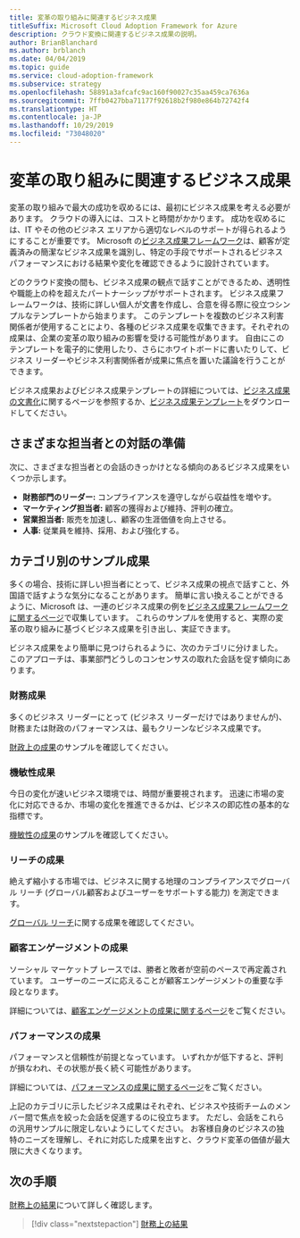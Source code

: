 ```yaml
---
title: 変革の取り組みに関連するビジネス成果
titleSuffix: Microsoft Cloud Adoption Framework for Azure
description: クラウド変換に関連するビジネス成果の説明。
author: BrianBlanchard
ms.author: brblanch
ms.date: 04/04/2019
ms.topic: guide
ms.service: cloud-adoption-framework
ms.subservice: strategy
ms.openlocfilehash: 58891a3afcafc9ac160f90027c35aa459ca7636a
ms.sourcegitcommit: 7ffb0427bba71177f92618b2f980e864b72742f4
ms.translationtype: HT
ms.contentlocale: ja-JP
ms.lasthandoff: 10/29/2019
ms.locfileid: "73048020"
---
```

<!-- markdownlint-disable MD026 -->

# <a name="what-business-outcomes-are-associated-with-transformation-journeys"></a>変革の取り組みに関連するビジネス成果

変革の取り組みで最大の成功を収めるには、最初にビジネス成果を考える必要があります。 クラウドの導入には、コストと時間がかかります。 成功を収めるには、IT やその他のビジネス エリアから適切なレベルのサポートが得られるようにすることが重要です。 Microsoft の[ビジネス成果フレームワーク](../index.md)は、顧客が定義済みの簡潔なビジネス成果を識別し、特定の手段でサポートされるビジネス パフォーマンスにおける結果や変化を確認できるように設計されています。

どのクラウド変換の間も、ビジネス成果の観点で話すことができるため、透明性や職能上の枠を超えたパートナーシップがサポートされます。 ビジネス成果フレームワークは、技術に詳しい個人が文書を作成し、合意を得る際に役立つシンプルなテンプレートから始まります。 このテンプレートを複数のビジネス利害関係者が使用することにより、各種のビジネス成果を収集できます。それぞれの成果は、企業の変革の取り組みの影響を受ける可能性があります。 自由にこのテンプレートを電子的に使用したり、さらにホワイトボードに書いたりして、ビジネス リーダーやビジネス利害関係者が成果に焦点を置いた議論を行うことができます。

ビジネス成果およびビジネス成果テンプレートの詳細については、[ビジネス成果の文書化](./business-outcome-template.md)に関するページを参照するか、[ビジネス成果テンプレート](https://archcenter.blob.core.windows.net/cdn/business-outcome-template.xlsx)をダウンロードしてください。

## <a name="prepare-for-conversations-with-different-personas"></a>さまざまな担当者との対話の準備

次に、さまざまな担当者との会話のきっかけとなる傾向のあるビジネス成果をいくつか示します。

- **財務部門のリーダー:** コンプライアンスを遵守しながら収益性を増やす。
- **マーケティング担当者:** 顧客の獲得および維持、評判の確立。
- **営業担当者:** 販売を加速し、顧客の生涯価値を向上させる。
- **人事:** 従業員を維持、採用、および強化する。

## <a name="sample-outcomes-by-category"></a>カテゴリ別のサンプル成果

多くの場合、技術に詳しい担当者にとって、ビジネス成果の視点で話すこと、外国語で話すような気分になることがあります。 簡単に言い換えることができるように、Microsoft は、一連のビジネス成果の例を[ビジネス成果フレームワークに関するページ](../index.md)で収集しています。 これらのサンプルを使用すると、実際の変革の取り組みに基づくビジネス成果を引き出し、実証できます。

ビジネス成果をより簡単に見つけられるように、次のカテゴリに分けました。 このアプローチは、事業部門どうしのコンセンサスの取れた会話を促す傾向にあります。

### <a name="fiscal-outcomes"></a>財務成果

多くのビジネス リーダーにとって (ビジネス リーダーだけではありませんが)、財務または財政のパフォーマンスは、最もクリーンなビジネス成果です。

[財政上の成果](./fiscal-outcomes.md)のサンプルを確認してください。

### <a name="agility-outcomes"></a>機敏性成果

今日の変化が速いビジネス環境では、時間が重要視されます。 迅速に市場の変化に対応できるか、市場の変化を推進できるかは、ビジネスの即応性の基本的な指標です。

[機敏性の成果](./agility-outcomes.md)のサンプルを確認してください。

### <a name="reach-outcomes"></a>リーチの成果

絶えず縮小する市場では、ビジネスに関する地理のコンプライアンスでグローバル リーチ (グローバル顧客およびユーザーをサポートする能力) を測定できます。

[グローバル リーチ](./reach-outcomes.md)に関する成果を確認してください。

### <a name="customer-engagement-outcomes"></a>顧客エンゲージメントの成果

ソーシャル マーケットプ レースでは、勝者と敗者が空前のペースで再定義されています。 ユーザーのニーズに応えることが顧客エンゲージメントの重要な手段となります。

詳細については、[顧客エンゲージメントの成果に関するページ](./engagement-outcomes.md)をご覧ください。

### <a name="performance-outcomes"></a>パフォーマンスの成果

パフォーマンスと信頼性が前提となっています。 いずれかが低下すると、評判が損なわれ、その状態が長く続く可能性があります。

詳細については、[パフォーマンスの成果に関するページ](./performance-outcomes.md)をご覧ください。

上記のカテゴリに示したビジネス成果はそれぞれ、ビジネスや技術チームのメンバー間で焦点を絞った会話を促進するのに役立ちます。 ただし、会話をこれらの汎用サンプルに限定しないようにしてください。 お客様自身のビジネスの独特のニーズを理解し、それに対応した成果を出すと、クラウド変革の価値が最大限に大きくなります。

## <a name="next-steps"></a>次の手順

[財務上の結果](./fiscal-outcomes.md)について詳しく確認します。

> [!div class="nextstepaction"]
> [財務上の結果](./fiscal-outcomes.md)

